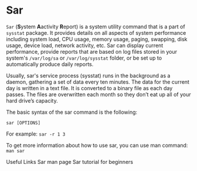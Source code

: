 # Sar

`Sar` (**S**ystem **A**activity **R**eport) is a system utility command that is a part of `sysstat` package. It provides details on all aspects of system performance including system load, CPU usage, memory usage, paging, swapping, disk usage, device load, network activity, etc. Sar can display current performance, provide reports that are based on log files stored in your system's `/var/log/sa` or `/var/log/sysstat` folder, or be set up to automatically produce daily reports.

Usually, sar's service process (sysstat) runs in the background as a daemon, gathering a set of data every ten minutes. The data for the current day is written in a text file. It is converted to a binary file as each day passes. The files are overwritten each month so they don’t eat up all of your hard drive’s capacity.

The basic syntax of the sar command is the following:

`sar [OPTIONS]`

For example: `sar -r 1 3`

To get more information about how to use sar, you can use man command: `man sar`

<ResourceGroupTitle>Useful Links</ResourceGroupTitle>
<BadgeLink colorScheme='blue' badgeText='Man page' href='https://linux.die.net/man/1/sar'>Sar man page</BadgeLink>
<BadgeLink colorScheme='blue' badgeText='Tutorial' href='https://linuxhint.com/sar_linux_tutorial/'>Sar tutorial for beginners</BadgeLink>
